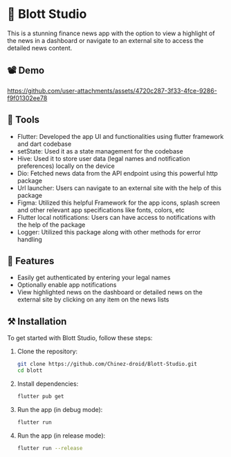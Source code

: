 # 📰 Blott Studio
This is a stunning finance news app with the option to view a highlight of the news in a dashboard or navigate to an external site to access the detailed news content.

## 📽️ Demo
https://github.com/user-attachments/assets/4720c287-3f33-4fce-9286-f9f01302ee78



## 🔨 Tools
- Flutter: Developed the app UI and functionalities using flutter framework and dart codebase 
- setState: Used it as a state management for the codebase
- Hive: Used it to store user data (legal names and notification preferences) locally on the device
- Dio: Fetched news data from the API endpoint using this powerful http package
- Url launcher: Users can navigate to an external site with the help of this package
- Figma: Utilized this helpful Framework for the app icons, splash screen and other relevant app specifications like fonts, colors, etc
- Flutter local notifications: Users can have access to notifications with the help of the package
- Logger: Utilized this package along with other methods for error handling

## 🌟 Features
- Easily get authenticated by entering your legal names
- Optionally enable app notifications
- View highlighted news on the dashboard or detailed news on the external site by clicking on any item on the news lists

## ⚒️ Installation
To get started with Blott Studio, follow these steps:
1. Clone the repository:
   ```bash
   git clone https://github.com/Chinez-droid/Blott-Studio.git
   cd blott
2. Install dependencies:
   ```bash
   flutter pub get
3. Run the app (in debug mode):
   ```bash
   flutter run
3. Run the app (in release mode):
   ```bash
   flutter run --release
